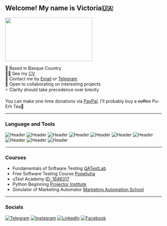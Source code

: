 ## Welcome! My name is Victoria🇺🇦
<div id="header" align="lest">
  <img src="https://media.giphy.com/media/L8K62iTDkzGX6/giphy.gif" width="280" height="140"/>
</div> 

📍 Based in Basque Country\
👩‍💻 See my [CV](https://drive.google.com/file/d/1DVHZVcHWGGTAjC19mZXoL4CRIprFvPxP/view?usp=sharing)\
📧 Contact me by [Email](mailto:vikpo6969@gmail.com) or [Telegram](https://t.me/vikpo6969)\
🤝 Open to collaborating on interesting projects\
⚡️ Clarity should take precedence over brevity 

You can make one-time donations via [PayPal](https://paypal.me/vikpo6969?country.x=FR&locale.x=en_US). I'll probably buy a ~~coffee~~ Pu-Erh Tea🍵

---

### Language and Tools

![Header](https://img.shields.io/badge/Python-3776AB?style=for-the-badge&logo=python&logoColor=white)
![Header](https://img.shields.io/badge/VS_Code-007ACC?style=for-the-badge&logo=visual-studio-code&logoColor=white)
![Header](https://img.shields.io/badge/Miro-FFD200?style=for-the-badge&logo=miro&logoColor=white)
![Header](https://img.shields.io/badge/Git-F05032?style=for-the-badge&logo=git&logoColor=white)
![Header](https://img.shields.io/badge/DevTools-333333?style=for-the-badge&logo=devtools&logoColor=white)
![Header](https://img.shields.io/badge/Wix-F05032?style=for-the-badge&logo=wix&logoColor=white)
![Header](https://img.shields.io/badge/ActiveCampaign-007ACC?style=for-the-badge&logo=activecampaign&logoColor=white)
![Header](https://img.shields.io/badge/HubSpot-F05032?style=for-the-badge&logo=hubspot&logoColor=white)
![Header](https://img.shields.io/badge/Zapier-F05032?style=for-the-badge&logo=zapier&logoColor=white)
![Header](https://img.shields.io/badge/Make.com-F05032?style=for-the-badge&logo=make.com&logoColor=white)


---

### Courses
* Fundamentals of Software Testing [QATestLab](https://github.com/VictoryUA/VictoryUA/blob/main/certificate.pdf)
* Free Software Testing Course [Popeliuha](https://www.youtube.com/@Popeliuha)
* uTest Academy [ID: 1646317](https://www.utest.com)
* Python Beginning [Projector Institute](https://prjctr.com)
* Simulator of Marketing Automator [Marketing Automation School](https://masc.space)

---

### Socials
[![Telegram](https://img.shields.io/badge/-Telegram-090909?style=for-the-badge&logo=telegram&logoColor=27A0D9)](https://t.me/vikaposokhova)
[![Instagram](https://img.shields.io/badge/-Instagram-090909?style=for-the-badge&logo=instagram&logoColor=B4068E)](https://www.instagram.com/me.as.vi)
[![LinkedIn](https://img.shields.io/badge/-LinkedIn-090909?style=for-the-badge&logo=linkedin&logoColor=007BB6)](https://www.linkedin.com/in/victoria-posokhova-177400239)
[![Facebook](https://img.shields.io/badge/-Facebook-090909?style=for-the-badge&logo=Facebook&logoColor=1195F5)](https://www.facebook.com/profile.php?id=100085935053002)

